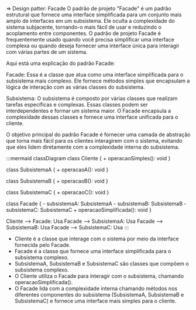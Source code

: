 => Design patter: Facade
O padrão de projeto "Facade" é um padrão estrutural que fornece uma interface simplificada para um conjunto mais amplo de interfaces em um subsistema. Ele oculta a complexidade do sistema subjacente, tornando-o mais fácil de usar e reduzindo o acoplamento entre componentes. O padrão de projeto Facade é frequentemente usado quando você precisa simplificar uma interface complexa ou quando deseja fornecer uma interface única para interagir com várias partes de um sistema.

Aqui está uma explicação do padrão Facade:

Facade: Essa é a classe que atua como uma interface simplificada para o subsistema mais complexo. Ele fornece métodos simples que encapsulam a lógica de interação com as várias classes do subsistema.

Subsistema: O subsistema é composto por várias classes que realizam tarefas específicas e complexas. Essas classes podem ser interdependentes e formar um sistema maior. O Facade encapsula a complexidade dessas classes e fornece uma interface unificada para o cliente.

O objetivo principal do padrão Facade é fornecer uma camada de abstração que torna mais fácil para os clientes interagirem com o sistema, evitando que eles lidem diretamente com a complexidade interna do subsistema.

:::mermaid
classDiagram
  class Cliente {
    + operacaoSimples(): void
  }
  
  class SubsistemaA {
    + operacaoA(): void
  }
  
  class SubsistemaB {
    + operacaoB(): void
  }
  
  class SubsistemaC {
    + operacaoC(): void
  }
  
  class Facade {
    - subsistemaA: SubsistemaA
    - subsistemaB: SubsistemaB
    - subsistemaC: SubsistemaC
    + operacaoSimplificada(): void
  }
  
  Cliente --> Facade: Usa
  Facade --> SubsistemaA: Usa
  Facade --> SubsistemaB: Usa
  Facade --> SubsistemaC: Usa
:::

- Cliente é a classe que interage com o sistema por meio da interface fornecida pelo Facade.
- Facade é a classe que fornece uma interface simplificada para o subsistema complexo.
- SubsistemaA, SubsistemaB e SubsistemaC são classes que compõem o subsistema complexo.
- O Cliente utiliza o Facade para interagir com o subsistema, chamando operacaoSimplificada().
- O Facade lida com a complexidade interna chamando métodos nos diferentes componentes do subsistema (SubsistemaA, SubsistemaB e SubsistemaC) e fornece uma interface mais simples para o cliente.
